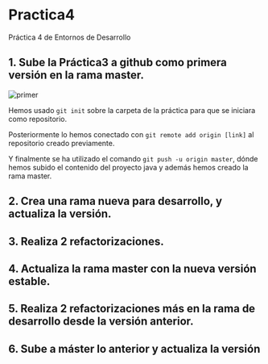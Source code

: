 # Practica4

Práctica 4 de Entornos de Desarrollo 

## 1. Sube la Práctica3 a github como primera versión en la rama master.

![primer](https://user-images.githubusercontent.com/95173613/157343854-e10bc4e4-ec97-4d57-b8df-58190e4b8802.png)

Hemos usado `git init` sobre la carpeta de la práctica para que se iniciara como repositorio.

Posteriormente lo hemos conectado con `git remote add origin [link]` al repositorio creado previamente. 

Y finalmente se ha utilizado el comando `git push -u origin master`, dónde hemos subido el contenido del proyecto java y además hemos creado la rama master.


## 2. Crea una rama nueva para desarrollo, y actualiza la versión.


## 3. Realiza 2 refactorizaciones.


## 4. Actualiza la rama master con la nueva versión estable.


## 5. Realiza 2 refactorizaciones más en la rama de desarrollo desde la versión anterior.


## 6. Sube a máster lo anterior y actualiza la versión
